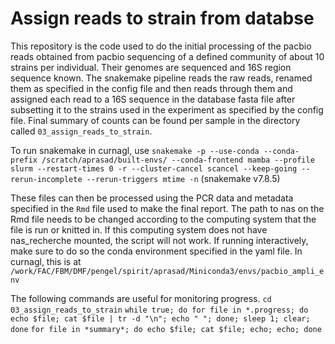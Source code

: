 # Assign reads to strain from databse

This repository is the code used to do the initial processing of the pacbio reads obtained from pacbio sequencing of a defined community of about 10 strains per individual. Their genomes are sequenced and 16S region sequence known. The snakemake pipeline reads the raw reads, renamed them as specified in the config file and then reads through them and assigned each read to a 16S sequence in the database fasta file after subsetting it to the strains used in the experiment as specified by the config file. Final summary of counts can be found per sample in the directory called `03_assign_reads_to_strain`. 

To run snakemake in curnagl, use `snakemake -p --use-conda --conda-prefix /scratch/aprasad/built-envs/ --conda-frontend mamba --profile slurm --restart-times 0 -r --cluster-cancel scancel --keep-going --rerun-incomplete --rerun-triggers mtime -n` (snakemake v7.8.5)

These files can then be processed using the PCR data and metadata specified in the `Rmd` file used to make the final report. The path to nas on the Rmd file needs to be changed according to the computing system that the file is run or knitted in. If this computing system does not have nas_recherche mounted, the script will not work. If running interactively, make sure to do so the conda environment specified in the yaml file. In curnagl, this is at `/work/FAC/FBM/DMF/pengel/spirit/aprasad/Miniconda3/envs/pacbio_ampli_env`

The following commands are useful for monitoring progress.
`cd 03_assign_reads_to_strain`
`while true; do for file in *.progress; do echo $file; cat $file | tr -d "\n"; echo " "; done; sleep 1; clear; done`
`for file in *summary*; do echo $file; cat $file; echo; echo; done`